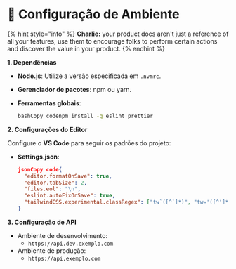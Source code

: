 # 📝 Configuração de Ambiente

{% hint style="info" %}
**Charlie:** your product docs aren't just a reference of all your features, use them to encourage folks to perform certain actions and discover the value in your product.
{% endhint %}

**1. Dependências**

* **Node.js**: Utilize a versão especificada em `.nvmrc`.
* **Gerenciador de pacotes**: npm ou yarn.
*   **Ferramentas globais**:

    ```bash
    bashCopy codenpm install -g eslint prettier
    ```

**2. Configurações do Editor**

Configure o **VS Code** para seguir os padrões do projeto:

*   **Settings.json**:

    ```json
    jsonCopy code{
      "editor.formatOnSave": true,
      "editor.tabSize": 2,
      "files.eol": "\n",
      "eslint.autoFixOnSave": true,
      "tailwindCSS.experimental.classRegex": ["tw`([^`]*)", "tw='([^']*)"]
    }
    ```

**3. Configuração de API**

* Ambiente de desenvolvimento:
  * `https://api.dev.exemplo.com`
* Ambiente de produção:
  * `https://api.exemplo.com`
